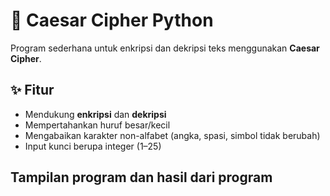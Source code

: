 # 🔐 Caesar Cipher Python

Program sederhana untuk enkripsi dan dekripsi teks menggunakan **Caesar Cipher**.

## ✨ Fitur
- Mendukung **enkripsi** dan **dekripsi**
- Mempertahankan huruf besar/kecil
- Mengabaikan karakter non-alfabet (angka, spasi, simbol tidak berubah)
- Input kunci berupa integer (1–25)

## Tampilan program dan hasil dari program
